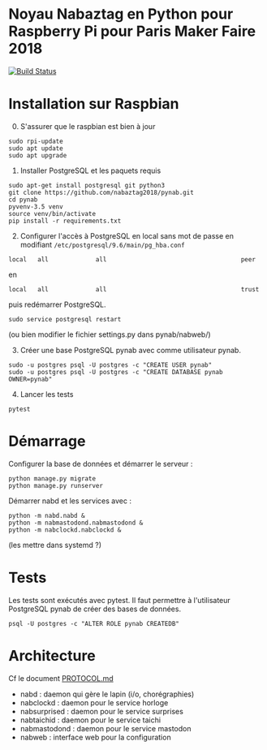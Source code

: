 # Noyau Nabaztag en Python pour Raspberry Pi pour Paris Maker Faire 2018

[![Build Status](https://travis-ci.org/nabaztag2018/pynab.svg?branch=master)](https://travis-ci.org/nabaztag2018/pynab)

# Installation sur Raspbian

0. S'assurer que le raspbian est bien à jour

```
sudo rpi-update
sudo apt update
sudo apt upgrade
```

1. Installer PostgreSQL et les paquets requis

```
sudo apt-get install postgresql git python3
git clone https://github.com/nabaztag2018/pynab.git
cd pynab
pyvenv-3.5 venv
source venv/bin/activate
pip install -r requirements.txt
```

2. Configurer l'accès à PostgreSQL en local sans mot de passe en modifiant ```/etc/postgresql/9.6/main/pg_hba.conf```

```
local   all             all                                     peer
```

en

```
local   all             all                                     trust
```

puis redémarrer PostgreSQL.

```
sudo service postgresql restart
```

(ou bien modifier le fichier settings.py dans pynab/nabweb/)

3. Créer une base PostgreSQL pynab avec comme utilisateur pynab.

```
sudo -u postgres psql -U postgres -c "CREATE USER pynab"
sudo -u postgres psql -U postgres -c "CREATE DATABASE pynab OWNER=pynab"
```

4. Lancer les tests
```
pytest
```

# Démarrage

Configurer la base de données et démarrer le serveur :
```
python manage.py migrate
python manage.py runserver
```

Démarrer nabd et les services avec :
```
python -m nabd.nabd &
python -m nabmastodond.nabmastodond &
python -m nabclockd.nabclockd &
```

(les mettre dans systemd ?)

# Tests

Les tests sont exécutés avec pytest.
Il faut permettre à l'utilisateur PostgreSQL pynab de créer des bases de données.

```
psql -U postgres -c "ALTER ROLE pynab CREATEDB"
```

# Architecture

Cf le document [PROTOCOL.md](PROTOCOL.md)

- nabd : daemon qui gère le lapin (i/o, chorégraphies)
- nabclockd : daemon pour le service horloge
- nabsurprised : daemon pour le service surprises
- nabtaichid : daemon pour le service taichi
- nabmastodond : daemon pour le service mastodon
- nabweb : interface web pour la configuration

